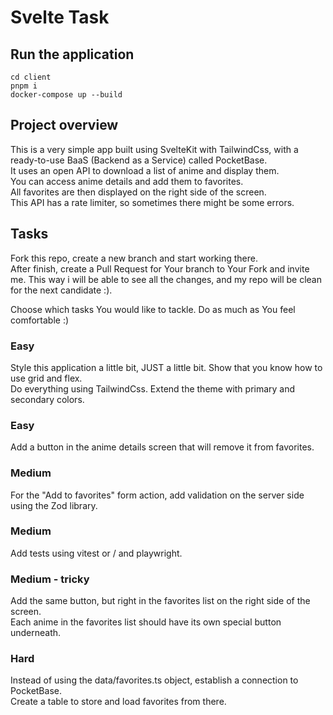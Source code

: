 # Svelte Task

## Run the application

```
cd client
pnpm i
docker-compose up --build
```

## Project overview

This is a very simple app built using SvelteKit with TailwindCss, with a ready-to-use BaaS (Backend as a Service) called PocketBase.  
It uses an open API to download a list of anime and display them.  
You can access anime details and add them to favorites.  
All favorites are then displayed on the right side of the screen.  
This API has a rate limiter, so sometimes there might be some errors.

## Tasks

Fork this repo, create a new branch and start working there.  
After finish, create a Pull Request for Your branch to Your Fork and invite me.
This way i will be able to see all the changes, and my repo will be clean for the next candidate :).

Choose which tasks You would like to tackle. Do as much as You feel comfortable :)

### Easy

Style this application a little bit, JUST a little bit. Show that you know how to use grid and flex.  
Do everything using TailwindCss. Extend the theme with primary and secondary colors.

### Easy

Add a button in the anime details screen that will remove it from favorites.

### Medium

For the "Add to favorites" form action, add validation on the server side using the Zod library.

### Medium

Add tests using vitest or / and playwright.

### Medium - tricky

Add the same button, but right in the favorites list on the right side of the screen.  
Each anime in the favorites list should have its own special button underneath.

### Hard

Instead of using the data/favorites.ts object, establish a connection to PocketBase.  
Create a table to store and load favorites from there.
